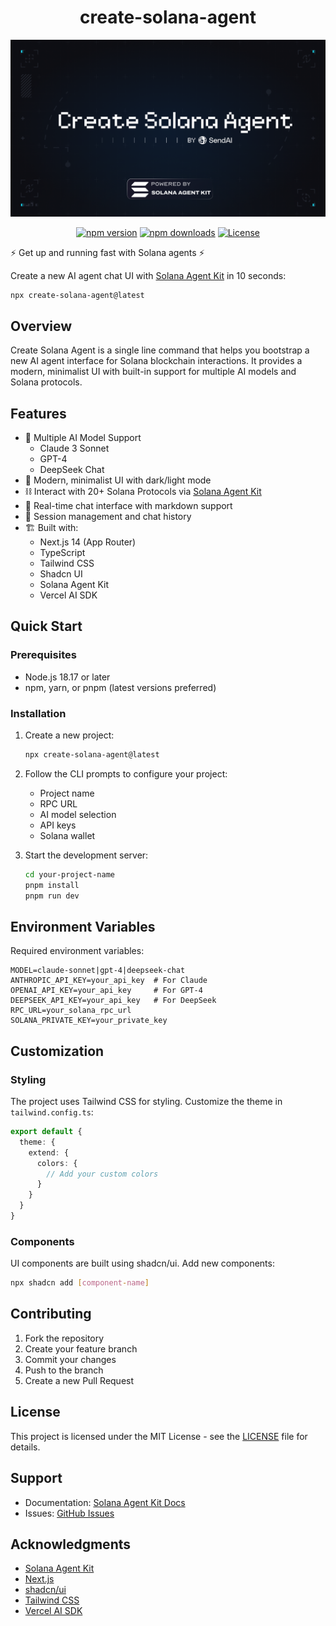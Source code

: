 <div align="center">

# create-solana-agent

![Create Solana Agent](./public/banner.png)

[![npm version](https://img.shields.io/npm/v/create-solana-agent.svg)](https://www.npmjs.com/package/create-solana-agent)
[![npm downloads](https://img.shields.io/npm/dm/create-solana-agent.svg)](https://www.npmjs.com/package/create-solana-agent)
[![License](https://img.shields.io/npm/l/create-solana-agent.svg)](https://github.com/sendaifun/create-solana-agent/blob/main/LICENSE)


</div>

:zap: Get up and running fast with Solana agents :zap:

Create a new AI agent chat UI with [Solana Agent Kit](https://kit.sendai.fun/) in 10 seconds:

```shell
npx create-solana-agent@latest
```

## Overview

Create Solana Agent is a single line command that helps you bootstrap a new AI agent interface for Solana blockchain interactions. It provides a modern, minimalist UI with built-in support for multiple AI models and Solana protocols.

## Features

- 🤖 Multiple AI Model Support
  - Claude 3 Sonnet
  - GPT-4
  - DeepSeek Chat
- 🎨 Modern, minimalist UI with dark/light mode
- ⛓️ Interact with 20+ Solana Protocols via [Solana Agent Kit](https://solanaagentkit.xyz/)
- 💬 Real-time chat interface with markdown support
- 🔄 Session management and chat history
- 🏗️ Built with:
  - Next.js 14 (App Router)
  - TypeScript
  - Tailwind CSS
  - Shadcn UI
  - Solana Agent Kit
  - Vercel AI SDK

## Quick Start

### Prerequisites

- Node.js 18.17 or later
- npm, yarn, or pnpm (latest versions preferred)

### Installation

1. Create a new project:
   ```bash
   npx create-solana-agent@latest
   ```

2. Follow the CLI prompts to configure your project:
   - Project name
   - RPC URL
   - AI model selection
   - API keys
   - Solana wallet

3. Start the development server:
   ```bash
   cd your-project-name
   pnpm install
   pnpm run dev
   ```

## Environment Variables

Required environment variables:

```env
MODEL=claude-sonnet|gpt-4|deepseek-chat
ANTHROPIC_API_KEY=your_api_key  # For Claude
OPENAI_API_KEY=your_api_key     # For GPT-4
DEEPSEEK_API_KEY=your_api_key   # For DeepSeek
RPC_URL=your_solana_rpc_url
SOLANA_PRIVATE_KEY=your_private_key
```

## Customization

### Styling

The project uses Tailwind CSS for styling. Customize the theme in `tailwind.config.ts`:

```typescript
export default {
  theme: {
    extend: {
      colors: {
        // Add your custom colors
      }
    }
  }
}
```

### Components

UI components are built using shadcn/ui. Add new components:

```bash
npx shadcn add [component-name]
```

## Contributing

1. Fork the repository
2. Create your feature branch
3. Commit your changes
4. Push to the branch
5. Create a new Pull Request

## License

This project is licensed under the MIT License - see the [LICENSE](LICENSE) file for details.

## Support

- Documentation: [Solana Agent Kit Docs](https://kit.sendai.fun)
- Issues: [GitHub Issues](https://github.com/sendaifun/create-solana-agent/issues)

## Acknowledgments

- [Solana Agent Kit](https://kit.sendai.fun)
- [Next.js](https://nextjs.org)
- [shadcn/ui](https://ui.shadcn.com/)
- [Tailwind CSS](https://tailwindcss.com)
- [Vercel AI SDK](https://sdk.vercel.ai/)
